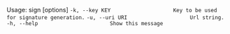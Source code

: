 Usage: sign [options]
    `-k, --key KEY                    Key to be used for signature generation.`
    `-u, --uri URI                    Url string.`
    `-h, --help                       Show this message`



